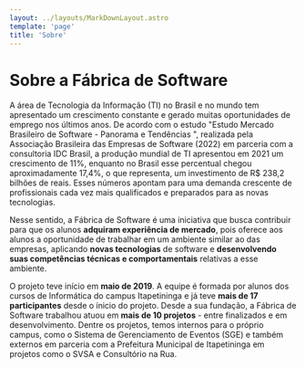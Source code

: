```yaml
---
layout: ../layouts/MarkDownLayout.astro
template: 'page'
title: 'Sobre'
---
```

# Sobre a Fábrica de Software

A área de Tecnologia da Informação (TI) no Brasil e no mundo tem apresentado um crescimento constante e gerado muitas oportunidades de emprego nos últimos anos. De acordo com o estudo "Estudo Mercado Brasileiro de Software - Panorama e Tendências ", realizada pela Associação Brasileira das Empresas de Software (2022) em parceria com a consultoria IDC Brasil, a produção mundial de TI apresentou em 2021 um crescimento de 11%, enquanto no Brasil esse percentual chegou aproximadamente 17,4%, o que representa, um investimento de R$ 238,2 bilhões de reais. Esses números apontam para uma demanda crescente de profissionais cada vez mais qualificados e preparados para as novas tecnologias. 

Nesse sentido, a Fábrica de Software é uma iniciativa que busca contribuir para que os alunos **adquiram experiência de mercado**, pois oferece aos alunos a oportunidade de trabalhar em um ambiente similar ao das empresas, aplicando **novas tecnologias**  de software e **desenvolvendo suas competências técnicas e comportamentais** relativas a esse ambiente. 

O projeto teve início em **maio de 2019**. A equipe é formada por alunos dos cursos de Informática do campus Itapetininga e já teve **mais de 17 participantes** desde o ínicio do projeto. Desde a sua fundação, a Fábrica de Software trabalhou atuou em **mais de 10 projetos** - entre finalizados e em desenvolvimento. Dentre os projetos, temos internos para o próprio campus, como o Sistema de Gerenciamento de Eventos (SGE) e também externos em parceria com a Prefeitura Municipal de Itapetininga em projetos como o SVSA e Consultório na Rua.